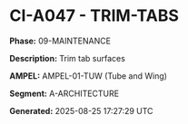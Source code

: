 # CI-A047 - TRIM-TABS

**Phase:** 09-MAINTENANCE

**Description:** Trim tab surfaces

**AMPEL:** AMPEL-01-TUW (Tube and Wing)

**Segment:** A-ARCHITECTURE

**Generated:** 2025-08-25 17:27:29 UTC

